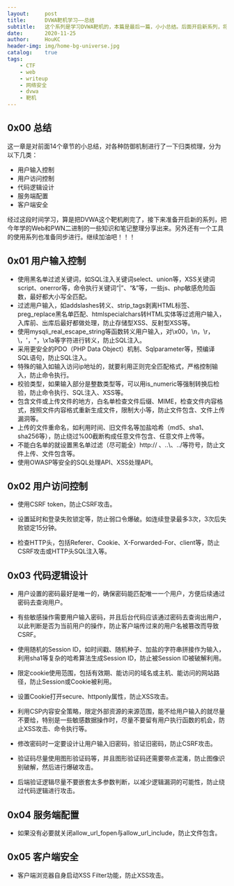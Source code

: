 ```yaml
---
layout:     post
title:      DVWA靶机学习——总结
subtitle:   这个系列是学习DVWA靶机的，本篇是最后一篇，小小总结。后面开启新系列，将2020年的学习笔记搬上来。
date:       2020-11-25
author:     HouKC
header-img: img/home-bg-universe.jpg
catalog:    true
tags:
    - CTF
    - web
    - writeup
    - 网络安全
    - dvwa
    - 靶机
---
```




## 0x00 总结

这一章是对前面14个章节的小总结，对各种防御机制进行了一下归类梳理，分为以下几类：

- 用户输入控制
- 用户访问控制
- 代码逻辑设计
- 服务端配置
- 客户端安全

经过这段时间学习，算是把DVWA这个靶机刷完了，接下来准备开启新的系列，把今年学的Web和PWN二进制的一些知识和笔记整理分享出来。另外还有一个工具的使用系列也准备同步进行。继续加油吧！！！



## 0x01 用户输入控制

- 使用黑名单过滤关键词，如SQL注入关键词select、union等，XSS关键词script、onerror等，命令执行关键词“|”、“&”等，一些js、php敏感危险函数，最好都大小写全匹配。
- 过滤用户输入，如addslashes转义、strip_tags剥离HTML标签、preg_replace黑名单匹配、htmlspecialchars转HTML实体等过滤用户输入，入库前、出库后最好都做处理，防止存储型XSS、反射型XSS等。
- 使用mysqli_real_escape_string等函数转义用户输入，对\x00，\n，\r，\，'，"，\x1a等字符进行转义，防止SQL注入。
- 采用更安全的PDO（PHP Data Object）机制、Sqlparameter等，预编译SQL语句，防止SQL注入。
- 特殊的输入如输入访问ip地址的，就要利用正则完全匹配格式，严格控制输入，防止命令执行。
- 校验类型，如果输入部分是整数类型等，可以用is_numeric等强制转换后检验，防止命令执行、SQL注入、XSS等。
- 包含文件或上传文件的地方，白名单检查文件后缀、MIME，检查文件内容格式，按照文件内容格式重新生成文件，限制大小等，防止文件包含、文件上传漏洞等。
- 上传的文件重命名，如利用时间、旧文件名等加盐哈希（md5、sha1、sha256等），防止绕过%00截断构成任意文件包含、任意文件上传等。
- 不能白名单的就设置黑名单过滤（尽可能全）http:// 、..\、../等符号，防止文件上传、文件包含等。
- 使用OWASP等安全的SQL处理API、XSS处理API。



## 0x02 用户访问控制

- 使用CSRF token，防止CSRF攻击。

- 设置延时和登录失败锁定等，防止弱口令爆破。如连续登录最多3次，3次后失败锁定15分钟。
- 检查HTTP头，包括Referer、Cookie、X-Forwarded-For、client等，防止CSRF攻击或HTTP头SQL注入等。



## 0x03 代码逻辑设计

- 用户设置的密码最好是唯一的，确保密码能匹配唯一一个用户，方便后续通过密码去查询用户。

- 有些敏感操作需要用户输入密码，并且后台代码应该通过密码去查询出用户，以此判断是否为当前用户的操作，防止客户端传过来的用户名被篡改而导致CSRF。
- 使用随机的Session ID，如时间戳、随机种子、加盐的字符串拼接作为输入，利用sha1等复杂的哈希算法生成Session ID，防止被Session ID被破解利用。
- 限定cookie使用范围，包括有效期、能访问的域名或主机、能访问的网站路径，防止Session或Cookie被利用。
- 设置Cookie打开secure、httponly属性，防止XSS攻击。
- 利用CSP内容安全策略，限定外部资源的来源范围，能不给用户输入的就尽量不要给，特别是一些敏感数据操作时，尽量不要留有用户执行函数的机会，防止XSS攻击、命令执行等。
- 修改密码时一定要设计让用户输入旧密码，验证旧密码，防止CSRF攻击。
- 验证码尽量使用图形验证码等，并且图形验证码还需要带点混淆，防止图像识别破解，然后进行爆破攻击。
- 后端验证逻辑尽量不要嵌套太多参数判断，以减少逻辑漏洞的可能性，防止绕过代码逻辑进行攻击。



## 0x04 服务端配置

- 如果没有必要就关闭allow_url_fopen与allow_url_include，防止文件包含。



## 0x05 客户端安全

- 客户端浏览器自身启动XSS Filter功能，防止XSS攻击。
